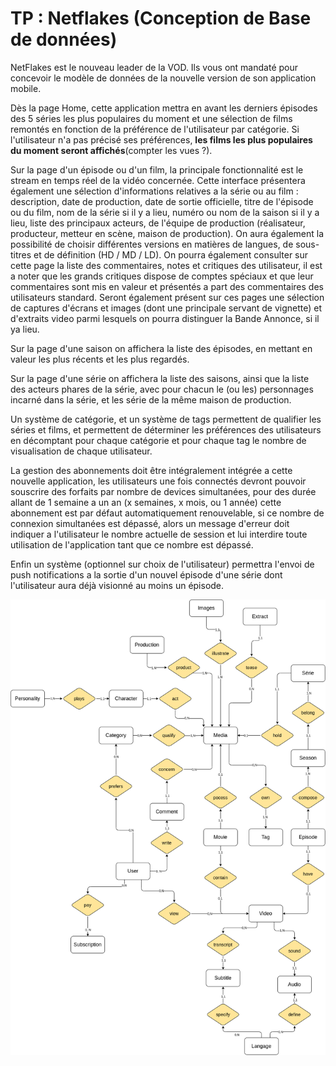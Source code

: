 # TP : Netflakes (Conception de Base de données)


NetFlakes est le nouveau leader de la VOD. Ils vous ont mandaté pour concevoir le modèle de données de la nouvelle version de son application mobile.

Dès la page Home, cette application mettra en avant les derniers épisodes des 5 séries les plus populaires du moment et une sélection de films remontés en fonction de la préférence de l'utilisateur par catégorie. Si l'utilisateur n'a pas précisé ses préférences, __les films les plus populaires du moment seront affichés__(compter les vues ?).

Sur la page d'un épisode ou d'un film, la principale fonctionnalité est le stream en temps réel de la vidéo concernée. Cette interface présentera également une sélection d'informations relatives a la série ou au film : description, date de production, date de sortie officielle, titre de l'épisode ou du film, nom de la série si il y a lieu, numéro ou nom de la saison si il y a lieu, liste des principaux acteurs, de l'équipe de production (réalisateur, producteur, metteur en scène, maison de production). On aura également la possibilité de choisir différentes versions en matières de langues, de sous-titres et de définition (HD / MD / LD). On pourra également consulter sur cette page la liste des commentaires, notes et critiques des utilisateur, il est a noter que les grands critiques dispose de comptes spéciaux et que leur commentaires sont mis en valeur et présentés a part des commentaires des utilisateurs standard. Seront également présent sur ces pages une sélection de captures d'écrans et images (dont une principale servant de vignette) et d'extraits video parmi lesquels on pourra distinguer la Bande Annonce, si il ya lieu.

Sur la page d'une saison on affichera la liste des épisodes, en mettant en valeur les plus récents et les plus regardés.

Sur la page d'une série on affichera la liste des saisons, ainsi que la liste des acteurs phares de la série, avec pour chacun le (ou les) personnages incarné dans la série, et les série de la même maison de production.

Un système de catégorie, et un système de tags permettent de qualifier les séries et films, et permettent de déterminer les préférences des utilisateurs en décomptant pour chaque catégorie et pour chaque tag le nombre de visualisation de chaque utilisateur.

La gestion des abonnements doit être intégralement intégrée a cette nouvelle application, les utilisateurs une fois connectés devront pouvoir souscrire des forfaits par nombre de devices simultanées, pour des durée allant de 1 semaine a un an (x semaines, x mois, ou 1 année) cette abonnement est par défaut automatiquement renouvelable, si ce nombre de connexion simultanées est dépassé, alors un message d'erreur doit indiquer a l'utilisateur le nombre actuelle de session et lui interdire toute utilisation de l'application tant que ce nombre est dépassé.

Enfin un système (optionnel sur choix de l'utilisateur) permettra l'envoi de push notifications a la sortie d'un nouvel épisode d'une série dont l'utilisateur aura déjà visionné au moins un épisode.



![netflakes](../.././attachments//netflix.drawio.png)
